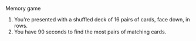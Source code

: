 Memory game

1. You're presented with a shuffled deck of 16 pairs of cards, face down, in rows. 
2. You have 90 seconds to find the most pairs of matching cards.
